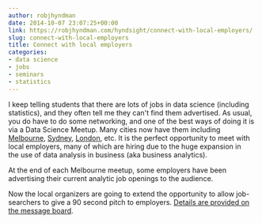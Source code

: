 ```yaml
---
author: robjhyndman
date: 2014-10-07 23:07:25+00:00
link: https://robjhyndman.com/hyndsight/connect-with-local-employers/
slug: connect-with-local-employers
title: Connect with local employers
categories:
- data science
- jobs
- seminars
- statistics
---
```


I keep telling students that there are lots of jobs in data science (including statistics), and they often tell me they can't find them advertised. As usual, you do have to do some networking, and one of the best ways of doing it is via a Data Science Meetup. Many cities now have them including [Melbourne](http://www.meetup.com/Data-Science-Melbourne/), [Sydney](http://www.meetup.com/Data-Science-Sydney/), [London](http://www.meetup.com/Data-Science-London), etc. It is the perfect opportunity to meet with local employers, many of which are hiring due to the huge expansion in the use of data analysis in business (aka business analytics).

At the end of each Melbourne meetup, some employers have been advertising their current analytic job openings to the audience.

Now the local organizers are going to extend the opportunity to allow job-searchers to give a 90 second pitch to employers. [Details are provided on the message board](http://www.meetup.com/Data-Science-Melbourne/messages/boards/thread/47671902).
